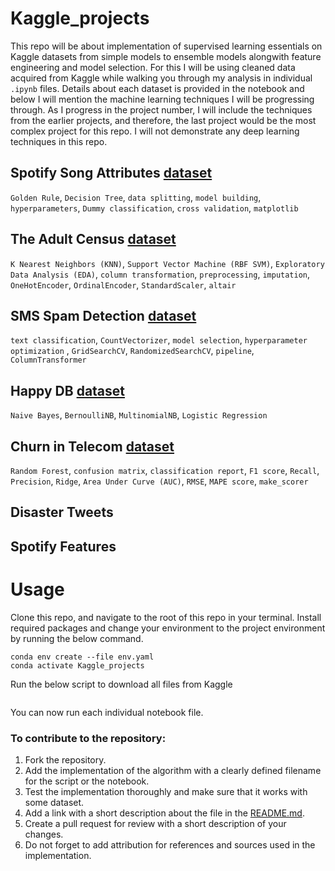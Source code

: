 # Kaggle_projects
This repo will be about implementation of supervised learning essentials on Kaggle datasets from simple models to ensemble models alongwith feature engineering and model selection. For this I will be using cleaned data acquired from Kaggle while walking you through my analysis in individual `.ipynb` files. Details about each dataset is provided in the notebook and below I will mention the machine learning techniques I will be progressing through. As I progress in the project number, I will include the techniques from the earlier projects, and therefore, the last project would be the most complex project for this repo. I will not demonstrate any deep learning techniques in this repo. 


## Spotify Song Attributes [dataset](https://www.kaggle.com/geomack/spotifyclassification/home)
`Golden Rule`, `Decision Tree`, `data splitting`, `model building`, `hyperparameters`, `Dummy classification`, `cross validation`, `matplotlib`

## The Adult Census [dataset](https://www.kaggle.com/uciml/adult-census-income#)
`K Nearest Neighbors (KNN)`, `Support Vector Machine (RBF SVM)`, `Exploratory Data Analysis (EDA)`, `column transformation`, `preprocessing`, `imputation`, `OneHotEncoder`, `OrdinalEncoder`, `StandardScaler`, `altair`

## SMS Spam Detection [dataset](https://www.kaggle.com/uciml/sms-spam-collection-dataset)
`text classification`, `CountVectorizer`, `model selection`, `hyperparameter optimization` , `GridSearchCV`, `RandomizedSearchCV`, `pipeline`, `ColumnTransformer`

## Happy DB [dataset](https://www.kaggle.com/ritresearch/happydb)
`Naive Bayes`, `BernoulliNB`, `MultinomialNB`, `Logistic Regression`

## Churn in Telecom [dataset](https://www.kaggle.com/becksddf/churn-in-telecoms-dataset)
`Random Forest`, `confusion matrix`, `classification report`, `F1 score`, `Recall`, `Precision`, `Ridge`, `Area Under Curve (AUC)`, `RMSE`, `MAPE score`, `make_scorer`

## Disaster Tweets


## Spotify Features


# Usage
Clone this repo, and navigate to the root of this repo in your terminal. Install required packages and change your environment to the project environment by running the below command.
```
conda env create --file env.yaml
conda activate Kaggle_projects
```

Run the below script to download all files from Kaggle
```

```
You can now run each individual notebook file.


### To contribute to the repository:
1. Fork the repository.
2. Add the implementation of the algorithm with a clearly defined filename for the script or the notebook.
3. Test the implementation thoroughly and make sure that it works with some dataset.
4. Add a link with a short description about the file in the [README.md](https://github.com/artanzand/Kaggle_projects/blob/main/README.md).
5. Create a pull request for review with a short description of your changes.
6. Do not forget to add attribution for references and sources used in the implementation.
